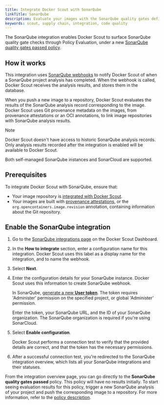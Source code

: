 ```yaml
---
title: Integrate Docker Scout with SonarQube
linkTitle: SonarQube
description: Evaluate your images with the SonarQube quality gates defined in your projects
keywords: scout, supply chain, integration, code quality
---
```


The SonarQube integration enables Docker Scout to surface SonarQube quality
gate checks through Policy Evaluation, under a new [SonarQube quality gates passed
policy](../../policy/index.md#sonarqube-quality-gates-passed).

## How it works

This integration uses [SonarQube
webhooks](https://docs.sonarsource.com/sonarqube/latest/project-administration/webhooks/)
to notify Docker Scout of when a SonarQube project analysis has completed. When
the webhook is called, Docker Scout receives the analysis results, and stores
them in the database.

When you push a new image to a repository, Docker Scout evaluates the results
of the SonarQube analysis record corresponding to the image. Docker Scout uses
Git provenance metadata on the images, from provenance attestations or an OCI
annotations, to link image repositories with SonarQube analysis results.

> [!NOTE]
>
> Docker Scout doesn't have access to historic SonarQube analysis records. Only
> analysis results recorded after the integration is enabled will be available
> to Docker Scout.

Both self-managed SonarQube instances and SonarCloud are supported.

## Prerequisites

To integrate Docker Scout with SonarQube, ensure that:

- Your image repository is [integrated with Docker Scout](../index.md#container-registries).
- Your images are built with [provenance attestations](../../../build/metadata/attestations/slsa-provenance.md),
  or the `org.opencontainers.image.revision` annotation,
  containing information about the Git repository.

## Enable the SonarQube integration

1. Go to the [SonarQube integrations page](https://scout.docker.com/settings/integrations/sonarqube/)
   on the Docker Scout Dashboard.
2. In the **How to integrate** section, enter a configuration name for this
   integration. Docker Scout uses this label as a display name for the
   integration, and to name the webhook.
3. Select **Next**.
4. Enter the configuration details for your SonarQube instance. Docker Scout
   uses this information to create SonarQube webhook.

   In SonarQube, [generate a new **User token**](https://docs.sonarsource.com/sonarqube/latest/user-guide/user-account/generating-and-using-tokens/#generating-a-token).
   The token requires 'Administer' permission on the specified project, or
   global 'Administer' permission.

   Enter the token, your SonarQube URL, and the ID of your SonarQube
   organization. The SonarQube organization is required if you're using
   SonarCloud.

5. Select **Enable configuration**.

   Docker Scout performs a connection test to verify that the provided details
   are correct, and that the token has the necessary permissions.

6. After a successful connection test, you're redirected to the SonarQube
   integration overview, which lists all your SonarQube integrations and their
   statuses.

From the integration overview page, you can go directly to the
**SonarQube quality gates passed** policy.
This policy will have no results initially. To start seeing evaluation results
for this policy, trigger a new SonarQube analysis of your project and push the
corresponding image to a repository. For more information, refer to the
[policy description](../../policy/index.md#sonarqube-quality-gates-passed).
